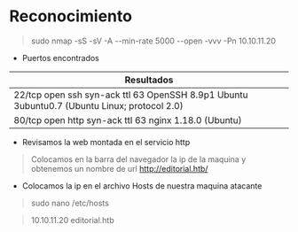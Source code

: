 # Reconocimiento
> sudo nmap -sS -sV -A --min-rate 5000 --open -vvv -Pn 10.10.11.20

- Puertos encontrados

| Resultados |
|-----------|
|22/tcp open  ssh     syn-ack ttl 63 OpenSSH 8.9p1 Ubuntu 3ubuntu0.7 (Ubuntu Linux; protocol 2.0)|
|80/tcp open  http    syn-ack ttl 63 nginx 1.18.0 (Ubuntu)|

- Revisamos la web montada en el servicio http
  
> Colocamos en la barra del navegador la ip de la maquina y obtenemos un nombre de url
> http://editorial.htb/

- Colocamos la ip en el archivo Hosts de nuestra maquina atacante
  
> sudo nano /etc/hosts

> 10.10.11.20 editorial.htb


